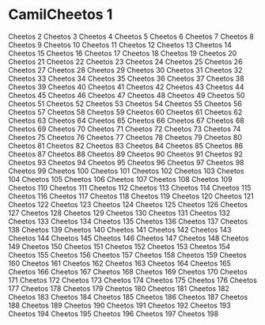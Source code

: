 # CamilCheetos 1
Cheetos 2
Cheetos 3
Cheetos 4
Cheetos 5
Cheetos 6
Cheetos 7
Cheetos 8
Cheetos 9
Cheetos 10
Cheetos 11
Cheetos 12
Cheetos 13
Cheetos 14
Cheetos 15
Cheetos 16
Cheetos 17
Cheetos 18
Cheetos 19
Cheetos 20
Cheetos 21
Cheetos 22
Cheetos 23
Cheetos 24
Cheetos 25
Cheetos 26
Cheetos 27
Cheetos 28
Cheetos 29
Cheetos 30
Cheetos 31
Cheetos 32
Cheetos 33
Cheetos 34
Cheetos 35
Cheetos 36
Cheetos 37
Cheetos 38
Cheetos 39
Cheetos 40
Cheetos 41
Cheetos 42
Cheetos 43
Cheetos 44
Cheetos 45
Cheetos 46
Cheetos 47
Cheetos 48
Cheetos 49
Cheetos 50
Cheetos 51
Cheetos 52
Cheetos 53
Cheetos 54
Cheetos 55
Cheetos 56
Cheetos 57
Cheetos 58
Cheetos 59
Cheetos 60
Cheetos 61
Cheetos 62
Cheetos 63
Cheetos 64
Cheetos 65
Cheetos 66
Cheetos 67
Cheetos 68
Cheetos 69
Cheetos 70
Cheetos 71
Cheetos 72
Cheetos 73
Cheetos 74
Cheetos 75
Cheetos 76
Cheetos 77
Cheetos 78
Cheetos 79
Cheetos 80
Cheetos 81
Cheetos 82
Cheetos 83
Cheetos 84
Cheetos 85
Cheetos 86
Cheetos 87
Cheetos 88
Cheetos 89
Cheetos 90
Cheetos 91
Cheetos 92
Cheetos 93
Cheetos 94
Cheetos 95
Cheetos 96
Cheetos 97
Cheetos 98
Cheetos 99
Cheetos 100
Cheetos 101
Cheetos 102
Cheetos 103
Cheetos 104
Cheetos 105
Cheetos 106
Cheetos 107
Cheetos 108
Cheetos 109
Cheetos 110
Cheetos 111
Cheetos 112
Cheetos 113
Cheetos 114
Cheetos 115
Cheetos 116
Cheetos 117
Cheetos 118
Cheetos 119
Cheetos 120
Cheetos 121
Cheetos 122
Cheetos 123
Cheetos 124
Cheetos 125
Cheetos 126
Cheetos 127
Cheetos 128
Cheetos 129
Cheetos 130
Cheetos 131
Cheetos 132
Cheetos 133
Cheetos 134
Cheetos 135
Cheetos 136
Cheetos 137
Cheetos 138
Cheetos 139
Cheetos 140
Cheetos 141
Cheetos 142
Cheetos 143
Cheetos 144
Cheetos 145
Cheetos 146
Cheetos 147
Cheetos 148
Cheetos 149
Cheetos 150
Cheetos 151
Cheetos 152
Cheetos 153
Cheetos 154
Cheetos 155
Cheetos 156
Cheetos 157
Cheetos 158
Cheetos 159
Cheetos 160
Cheetos 161
Cheetos 162
Cheetos 163
Cheetos 164
Cheetos 165
Cheetos 166
Cheetos 167
Cheetos 168
Cheetos 169
Cheetos 170
Cheetos 171
Cheetos 172
Cheetos 173
Cheetos 174
Cheetos 175
Cheetos 176
Cheetos 177
Cheetos 178
Cheetos 179
Cheetos 180
Cheetos 181
Cheetos 182
Cheetos 183
Cheetos 184
Cheetos 185
Cheetos 186
Cheetos 187
Cheetos 188
Cheetos 189
Cheetos 190
Cheetos 191
Cheetos 192
Cheetos 193
Cheetos 194
Cheetos 195
Cheetos 196
Cheetos 197
Cheetos 198
